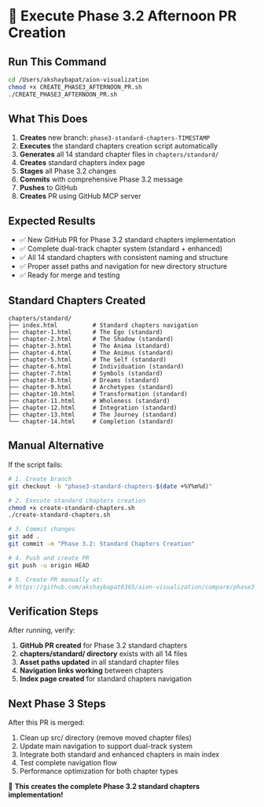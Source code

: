 # 🚀 Execute Phase 3.2 Afternoon PR Creation

## Run This Command

```bash
cd /Users/akshaybapat/aion-visualization
chmod +x CREATE_PHASE3_AFTERNOON_PR.sh
./CREATE_PHASE3_AFTERNOON_PR.sh
```

## What This Does

1. **Creates** new branch: `phase3-standard-chapters-TIMESTAMP`
2. **Executes** the standard chapters creation script automatically
3. **Generates** all 14 standard chapter files in `chapters/standard/`
4. **Creates** standard chapters index page
5. **Stages** all Phase 3.2 changes
6. **Commits** with comprehensive Phase 3.2 message
7. **Pushes** to GitHub
8. **Creates** PR using GitHub MCP server

## Expected Results

- ✅ New GitHub PR for Phase 3.2 standard chapters implementation
- ✅ Complete dual-track chapter system (standard + enhanced)
- ✅ All 14 standard chapters with consistent naming and structure
- ✅ Proper asset paths and navigation for new directory structure
- ✅ Ready for merge and testing

## Standard Chapters Created

```
chapters/standard/
├── index.html          # Standard chapters navigation
├── chapter-1.html      # The Ego (standard)
├── chapter-2.html      # The Shadow (standard)
├── chapter-3.html      # The Anima (standard)
├── chapter-4.html      # The Animus (standard)
├── chapter-5.html      # The Self (standard)
├── chapter-6.html      # Individuation (standard)
├── chapter-7.html      # Symbols (standard)
├── chapter-8.html      # Dreams (standard)
├── chapter-9.html      # Archetypes (standard)
├── chapter-10.html     # Transformation (standard)
├── chapter-11.html     # Wholeness (standard)
├── chapter-12.html     # Integration (standard)
├── chapter-13.html     # The Journey (standard)
└── chapter-14.html     # Completion (standard)
```

## Manual Alternative

If the script fails:

```bash
# 1. Create branch
git checkout -b "phase3-standard-chapters-$(date +%Y%m%d)"

# 2. Execute standard chapters creation
chmod +x create-standard-chapters.sh
./create-standard-chapters.sh

# 3. Commit changes
git add .
git commit -m "Phase 3.2: Standard Chapters Creation"

# 4. Push and create PR
git push -u origin HEAD

# 5. Create PR manually at:
# https://github.com/akshaybapat6365/aion-visualization/compare/phase3-standard-chapters-BRANCH
```

## Verification Steps

After running, verify:
1. **GitHub PR created** for Phase 3.2 standard chapters
2. **chapters/standard/ directory** exists with all 14 files
3. **Asset paths updated** in all standard chapter files
4. **Navigation links working** between chapters
5. **Index page created** for standard chapters navigation

## Next Phase 3 Steps

After this PR is merged:
1. Clean up src/ directory (remove moved chapter files)
2. Update main navigation to support dual-track system
3. Integrate both standard and enhanced chapters in main index
4. Test complete navigation flow
5. Performance optimization for both chapter types

🎯 **This creates the complete Phase 3.2 standard chapters implementation!**